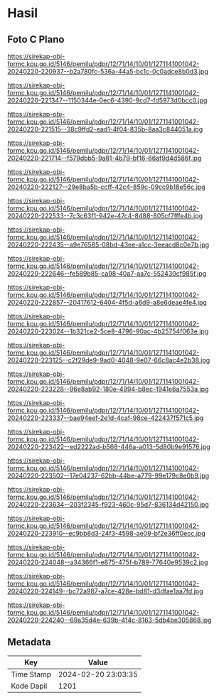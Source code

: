# Hasil

## Foto C Plano

https://sirekap-obj-formc.kpu.go.id/5146/pemilu/pdpr/12/71/14/10/01/1271141001042-20240220-220937--b2a780fc-536a-44a5-bc1c-0c0adce8b0d3.jpg

https://sirekap-obj-formc.kpu.go.id/5146/pemilu/pdpr/12/71/14/10/01/1271141001042-20240220-221347--1150344e-0ec6-4390-9cd7-fd5973d0bcc0.jpg

https://sirekap-obj-formc.kpu.go.id/5146/pemilu/pdpr/12/71/14/10/01/1271141001042-20240220-221515--38c9ffd2-ead1-4f04-835b-8aa3c844051a.jpg

https://sirekap-obj-formc.kpu.go.id/5146/pemilu/pdpr/12/71/14/10/01/1271141001042-20240220-221714--f579dbb5-9a81-4b79-bf16-66af9d4d586f.jpg

https://sirekap-obj-formc.kpu.go.id/5146/pemilu/pdpr/12/71/14/10/01/1271141001042-20240220-222127--29e8ba5b-ccff-42c4-859c-09cc9b18e56c.jpg

https://sirekap-obj-formc.kpu.go.id/5146/pemilu/pdpr/12/71/14/10/01/1271141001042-20240220-222533--7c3c63f1-942e-47c4-8488-805cf7fffe4b.jpg

https://sirekap-obj-formc.kpu.go.id/5146/pemilu/pdpr/12/71/14/10/01/1271141001042-20240220-222435--a9e76585-08bd-43ee-a1cc-3eeacd8c0e7b.jpg

https://sirekap-obj-formc.kpu.go.id/5146/pemilu/pdpr/12/71/14/10/01/1271141001042-20240220-222646--fe589b85-ca98-40a7-aa7c-552430cf985f.jpg

https://sirekap-obj-formc.kpu.go.id/5146/pemilu/pdpr/12/71/14/10/01/1271141001042-20240220-222857--20417612-6404-4f5d-a6d9-a8e6deae4fe4.jpg

https://sirekap-obj-formc.kpu.go.id/5146/pemilu/pdpr/12/71/14/10/01/1271141001042-20240220-223024--1b321ce2-5ce8-4796-90ac-4b25754f063e.jpg

https://sirekap-obj-formc.kpu.go.id/5146/pemilu/pdpr/12/71/14/10/01/1271141001042-20240220-223125--c2f29de9-9ad0-4048-9e07-66c8ac4e2b38.jpg

https://sirekap-obj-formc.kpu.go.id/5146/pemilu/pdpr/12/71/14/10/01/1271141001042-20240220-223228--96e8ab92-180e-4994-b8ec-1941e6a7553a.jpg

https://sirekap-obj-formc.kpu.go.id/5146/pemilu/pdpr/12/71/14/10/01/1271141001042-20240220-223337--bae94eef-2e1d-4caf-98ce-422437f571c5.jpg

https://sirekap-obj-formc.kpu.go.id/5146/pemilu/pdpr/12/71/14/10/01/1271141001042-20240220-223422--ed2222ad-b568-446a-a013-5d80b9e91576.jpg

https://sirekap-obj-formc.kpu.go.id/5146/pemilu/pdpr/12/71/14/10/01/1271141001042-20240220-223502--17e04237-62bb-44be-a779-99e179c8e0b9.jpg

https://sirekap-obj-formc.kpu.go.id/5146/pemilu/pdpr/12/71/14/10/01/1271141001042-20240220-223634--203f2345-f923-460c-95d7-836134d42150.jpg

https://sirekap-obj-formc.kpu.go.id/5146/pemilu/pdpr/12/71/14/10/01/1271141001042-20240220-223910--ec9bb8d3-24f3-4598-ae09-bf2e36ff0ecc.jpg

https://sirekap-obj-formc.kpu.go.id/5146/pemilu/pdpr/12/71/14/10/01/1271141001042-20240220-224048--a34366f1-e875-475f-b789-77640e9539c2.jpg

https://sirekap-obj-formc.kpu.go.id/5146/pemilu/pdpr/12/71/14/10/01/1271141001042-20240220-224149--bc72a987-a7ce-428e-bd81-d3dfae1aa7fd.jpg

https://sirekap-obj-formc.kpu.go.id/5146/pemilu/pdpr/12/71/14/10/01/1271141001042-20240220-224240--69a35d4e-639b-414c-8163-5db4be305868.jpg


## Metadata

| Key        | Value               |
| ---------- | ------------------- |
| Time Stamp | 2024-02-20 23:03:35 |
| Kode Dapil | 1201                |



